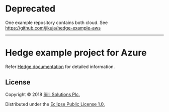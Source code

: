 # Deprecated

One example repository contains both cloud. See https://github.com/jikuja/hedge-example-aws

------

# Hedge example project for Azure

Refer [Hedge documentation](https://github.com/siilisolutions/hedge/) for detailed information.

## License

Copyright © 2018 [Siili Solutions Plc.](http://www.siili.com)

Distributed under the [Eclipse Public License 1.0.](https://www.eclipse.org/legal/epl-v10.html)
